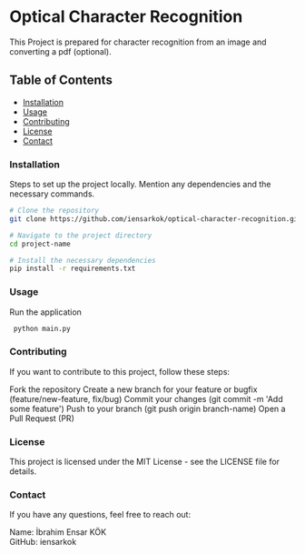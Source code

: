 # Optical Character Recognition

This Project is prepared for character recognition from an image and converting a pdf (optional).

## Table of Contents

- [Installation](#installation)
- [Usage](#usage)
- [Contributing](#contributing)
- [License](#license)
- [Contact](#contact)

### Installation

Steps to set up the project locally. Mention any dependencies and the necessary commands.

```bash
# Clone the repository
git clone https://github.com/iensarkok/optical-character-recognition.git

# Navigate to the project directory
cd project-name

# Install the necessary dependencies
pip install -r requirements.txt
```

### Usage

Run the application

```python
 python main.py
```
### Contributing
If you want to contribute to this project, follow these steps:

Fork the repository
Create a new branch for your feature or bugfix (feature/new-feature, fix/bug)
Commit your changes (git commit -m 'Add some feature')
Push to your branch (git push origin branch-name)
Open a Pull Request (PR)

### License
This project is licensed under the MIT License - see the LICENSE file for details.

### Contact
If you have any questions, feel free to reach out:

Name: İbrahim Ensar KÖK
<br>GitHub: iensarkok

